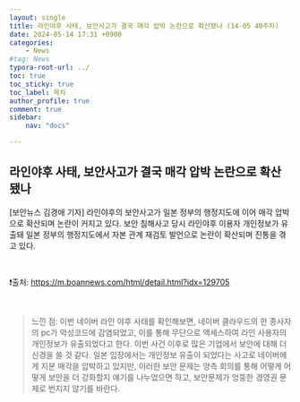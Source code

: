 ```yaml
---
layout: single
title: 라인야후 사태, 보안사고가 결국 매각 압박 논란으로 확산됐나 (14-05 40주차)
date: 2024-05-14 17:31 +0900
categories: 
    - News
#tag: News
typora-root-url: ../
toc: true
toc_sticky: true
toc_label: 목차
author_profile: true
comment: true
sidebar:
    nav: "docs"

---
```


## 라인야후 사태, 보안사고가 결국 매각 압박 논란으로 확산됐나

[보안뉴스 김경애 기자] 라인야후의 보안사고가 일본 정부의 행정지도에 이어 매각 압박으로 확산되며 논란이 커지고 있다. 보안 침해사고 당시 라인야후 이용자 개인정보가 유출돼 일본 정부의 행정지도에서 자본 관계 재검토 발언으로 논란이 확산되며 진통을 겪고 있다.

<br>

❗️출처: https://m.boannews.com/html/detail.html?idx=129705

<br>

> 느낀 점: 이번 네이버 라인 야후 사태를 확인해보면, 네이버 클라우드의 한 종사자의 pc가 악성코드에 감염되었고, 이를 통해 무단으로 액세스하여 라인 사용자의 개인정보가 유출되었다고 한다. 이번 사건 이후로 많은 기업에서 보안에 대해 더 신경을 쓸 것 같다. 일본 입장에서는 개인정보 유출이 되었다는 사고로 네이버에게 지분 매각을 압박하고 있지만, 이러한 보안 문제는 양측 회의를 통해 어떻게 어떻게 보안을 더 강화할지 얘기를 나누었으면 하고, 보안문제가 엉뚱한 경영권 문제로 번지지 않기를 바란다. 

